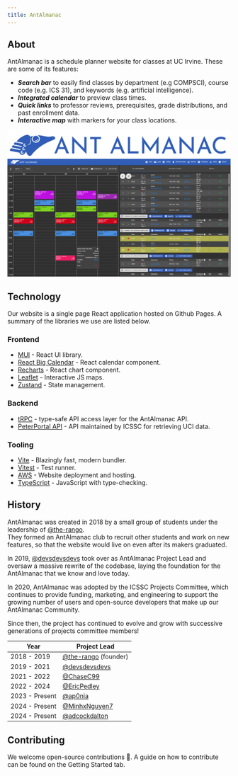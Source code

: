 ```yaml
---
title: AntAlmanac
---
```


## About

AntAlmanac is a schedule planner website for classes at UC Irvine. These are some of its features:

-   **_Search bar_** to easily find classes by department (e.g COMPSCI), course code (e.g. ICS 31), and keywords (e.g. artificial intelligence).
-   **_Integrated calendar_** to preview class times.
-   **_Quick links_** to professor reviews, prerequisites, grade distributions, and past enrollment data.
-   **_Interactive map_** with markers for your class locations.

![AntAlmanac](./antalmanac-banner.png)
![project screenshot](./antalmanac-screenshot.png)

## Technology

Our website is a single page React application hosted on Github Pages.
A summary of the libraries we use are listed below.

### Frontend

-   [MUI](https://mui.com) - React UI library.
-   [React Big Calendar](https://github.com/jquense/react-big-calendar) - React calendar component.
-   [Recharts](https://recharts.org/en-US) - React chart component.
-   [Leaflet](https://leafletjs.com) - Interactive JS maps.
-   [Zustand](https://docs.pmnd.rs/zustand/getting-started/introduction) - State management.

### Backend

-   [tRPC](https://trpc.io) - type-safe API access layer for the AntAlmanac API.
-   [PeterPortal API](https://api.peterportal.org) - API maintained by ICSSC for retrieving UCI data.

### Tooling

-   [Vite](https://vitejs.dev) - Blazingly fast, modern bundler.
-   [Vitest](https://vitest.dev) - Test runner.
-   [AWS](https://aws.amazon.com) - Website deployment and hosting.
-   [TypeScript](https://www.typescriptlang.org) - JavaScript with type-checking.

## History

AntAlmanac was created in 2018 by a small group of students under the leadership of [@the-rango](https://github.com/the-rango).  
They formed an AntAlmanac club to recruit other students and work on new features,
so that the website would live on even after its makers graduated.

In 2019, [@devsdevsdevs](https://github.com/devsdevsdevs) took over as AntAlmanac Project Lead and oversaw a massive rewrite of the codebase,
laying the foundation for the AntAlmanac that we know and love today.

In 2020, AntAlmanac was adopted by the ICSSC Projects Committee, which continues to provide funding, marketing, and engineering
to support the growing number of users and open-source developers that make up our AntAlmanac Community.

Since then, the project has continued to evolve and grow with successive generations of projects committee members!

| Year           | Project Lead                                         |
| -------------- | ---------------------------------------------------- |
| 2018 - 2019    | [@the-rango](https://github.com/the-rango) (founder) |
| 2019 - 2021    | [@devsdevsdevs](https://github.com/devsdevsdevs)     |
| 2021 - 2022    | [@ChaseC99](https://github.com/chasec99)             |
| 2022 - 2024    | [@EricPedley](https://github.com/EricPedley)         |
| 2023 - Present | [@ap0nia](https://github.com/ap0nia)                 |
| 2024 - Present | [@MinhxNguyen7](https://github.com/MinhxNguyen7)     |
| 2024 - Present | [@adcockdalton](https://github.com/adcockdalton)     |

## Contributing

We welcome open-source contributions 🤗.
A guide on how to contribute can be found on the Getting Started tab.
